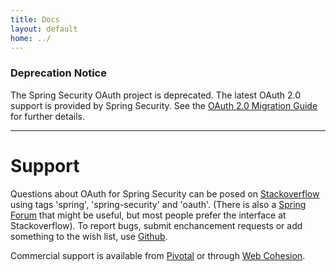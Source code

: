 ```yaml
---
title: Docs
layout: default
home: ../
---
```


### Deprecation Notice

The Spring Security OAuth project is deprecated. The latest OAuth 2.0 support is provided by Spring Security. See the [OAuth 2.0 Migration Guide](https://github.com/spring-projects/spring-security/wiki/OAuth-2.0-Migration-Guide) for further details.

---

# Support

Questions about OAuth for Spring Security can be posed on
[Stackoverflow](https://stackoverflow.com/questions/tagged/spring-security+spring+oauth)
using tags 'spring', 'spring-security' and 'oauth'. (There is also a
[Spring Forum](https://forum.spring.io/forumdisplay.php?f=79)
that might be useful, but most people prefer the interface at
Stackoverflow).  To report bugs, submit enchancement requests or add
something to the wish list, use
[Github](https://github.com/spring-projects/spring-security-oauth/issues).

Commercial support is available from [Pivotal](https://pivotal.io)
or through [Web Cohesion](https://www.webcohesion.com).
